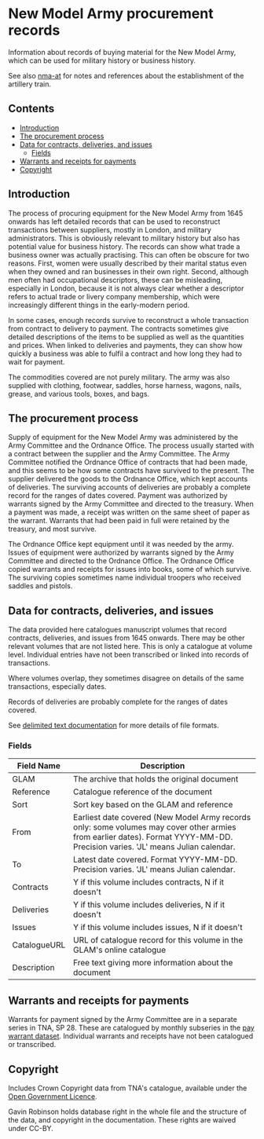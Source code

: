 # New Model Army procurement records

Information about records of buying material for the New Model Army, which can be used for military history or business history.

See also [nma-at](https://github.com/drgavinr/cc-by-data/blob/main/nma-procurement/nma-at.md) for notes and references about the establishment of the artillery train.

## Contents

- [Introduction](#introduction)
- [The procurement process](#the-procurement-process)
- [Data for contracts, deliveries, and issues](#data-for-contracts-deliveries-and-issues)
  - [Fields](#fields)
- [Warrants and receipts for payments](#warrants-and-receipts-for-payments)
- [Copyright](#copyright)

## Introduction

The process of procuring equipment for the New Model Army from 1645 onwards has left detailed records that can be used to reconstruct transactions between suppliers, mostly in London, and military administrators. This is obviously relevant to military history but also has potential value for business history. The records can show what trade a business owner was actually practising. This can often be obscure for two reasons. First, women were usually described by their marital status even when they owned and ran businesses in their own right. Second, although men often had occupational descriptors, these can be misleading, especially in London, because it is not always clear whether a descriptor refers to actual trade or livery company membership, which were increasingly different things in the early-modern period.

In some cases, enough records survive to reconstruct a whole transaction from contract to delivery to payment. The contracts sometimes give detailed descriptions of the items to be supplied as well as the quantities and prices. When linked to deliveries and payments, they can show how quickly a business was able to fulfil a contract and how long they had to wait for payment.

The commodities covered are not purely military. The army was also supplied with clothing, footwear, saddles, horse harness, wagons, nails, grease, and various tools, boxes, and bags.

## The procurement process

Supply of equipment for the New Model Army was administered by the Army Committee and the Ordnance Office. The process usually started with a contract between the supplier and the Army Committee. The Army Committee notified the Ordnance Office of contracts that had been made, and this seems to be how some contracts have survived to the present. The supplier delivered the goods to the Ordnance Office, which kept accounts of deliveries. The surviving accounts of deliveries are probably a complete record for the ranges of dates covered. Payment was authorized by warrants signed by the Army Committee and directed to the treasury. When a payment was made, a receipt was written on the same sheet of paper as the warrant. Warrants that had been paid in full were retained by the treasury, and most survive.

The Ordnance Office kept equipment until it was needed by the army. Issues of equipment were authorized by warrants signed by the Army Committee and directed to the Ordnance Office. The Ordnance Office copied warrants and receipts for issues into books, some of which survive. The surviving copies sometimes name individual troopers who received saddles and pistols.

## Data for contracts, deliveries, and issues

The data provided here catalogues manuscript volumes that record contracts, deliveries, and issues from 1645 onwards. There may be other relevant volumes that are not listed here. This is only a catalogue at volume level. Individual entries have not been transcribed or linked into records of transactions.

Where volumes overlap, they sometimes disagree on details of the same transactions, especially dates.

Records of deliveries are probably complete for the ranges of dates covered.

See [delimited text documentation](https://github.com/drgavinr/cc-by-data/blob/main/delimited-text.md) for more details of file formats.

### Fields

| Field Name | Description |
| --- | --- |
| GLAM | The archive that holds the original document |
| Reference | Catalogue reference of the document |
| Sort | Sort key based on the GLAM and reference |
| From | Earliest date covered (New Model Army records only: some volumes may cover other armies from earlier dates). Format YYYY-MM-DD. Precision varies. 'JL' means Julian calendar. |
| To | Latest date covered. Format YYYY-MM-DD. Precision varies. 'JL' means Julian calendar. |
| Contracts | Y if this volume includes contracts, N if it doesn't |
| Deliveries | Y if this volume includes deliveries, N if it doesn't |
| Issues | Y if this volume includes issues, N if it doesn't |
| CatalogueURL | URL of catalogue record for this volume in the GLAM's online catalogue |
| Description | Free text giving more information about the document |

## Warrants and receipts for payments

Warrants for payment signed by the Army Committee are in a separate series in TNA, SP 28. These are catalogued by monthly subseries in the [pay warrant dataset](https://github.com/drgavinr/cc-by-data/tree/main/army-pay/warrants). Individual warrants and receipts have not been catalogued or transcribed.

## Copyright

Includes Crown Copyright data from TNA's catalogue, available under the [Open Government Licence](https://www.nationalarchives.gov.uk/doc/open-government-licence/version/3/).

Gavin Robinson holds database right in the whole file and the structure of the data, and copyright in the documentation. These rights are waived under CC-BY.
